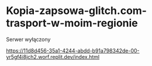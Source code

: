 # Kopia-zapsowa-glitch.com-trasport-w-moim-regionie

Serwer wyłączony

https://11d8d456-35a1-4244-abdd-b91a798342de-00-yr5gf4i8jch2.worf.replit.dev/index.html
